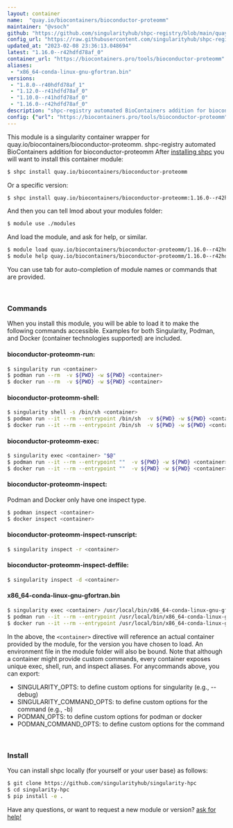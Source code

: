 ```yaml
---
layout: container
name:  "quay.io/biocontainers/bioconductor-proteomm"
maintainer: "@vsoch"
github: "https://github.com/singularityhub/shpc-registry/blob/main/quay.io/biocontainers/bioconductor-proteomm/container.yaml"
config_url: "https://raw.githubusercontent.com/singularityhub/shpc-registry/main/quay.io/biocontainers/bioconductor-proteomm/container.yaml"
updated_at: "2023-02-08 23:36:13.048694"
latest: "1.16.0--r42hdfd78af_0"
container_url: "https://biocontainers.pro/tools/bioconductor-proteomm"
aliases:
 - "x86_64-conda-linux-gnu-gfortran.bin"
versions:
 - "1.8.0--r40hdfd78af_1"
 - "1.12.0--r41hdfd78af_0"
 - "1.10.0--r41hdfd78af_0"
 - "1.16.0--r42hdfd78af_0"
description: "shpc-registry automated BioContainers addition for bioconductor-proteomm"
config: {"url": "https://biocontainers.pro/tools/bioconductor-proteomm", "maintainer": "@vsoch", "description": "shpc-registry automated BioContainers addition for bioconductor-proteomm", "latest": {"1.16.0--r42hdfd78af_0": "sha256:c8dc5d4d0dfacdb83edcb73756b27d247c4775cda30678a896986f1486975202"}, "tags": {"1.8.0--r40hdfd78af_1": "sha256:2eabcc21f2ada24c07de4edd32496a60db2729c13a0117505bd9bf227f479b1a", "1.12.0--r41hdfd78af_0": "sha256:fb434901857e46997ef511e95413dfb021e541f69d17eb596b42070e87fe6aae", "1.10.0--r41hdfd78af_0": "sha256:77bee2273bb778c9fdebdf771953745ae07ba832515ca18b2f20405b9a532cf2", "1.16.0--r42hdfd78af_0": "sha256:c8dc5d4d0dfacdb83edcb73756b27d247c4775cda30678a896986f1486975202"}, "docker": "quay.io/biocontainers/bioconductor-proteomm", "aliases": {"x86_64-conda-linux-gnu-gfortran.bin": "/usr/local/bin/x86_64-conda-linux-gnu-gfortran.bin"}}
---
```


This module is a singularity container wrapper for quay.io/biocontainers/bioconductor-proteomm.
shpc-registry automated BioContainers addition for bioconductor-proteomm
After [installing shpc](#install) you will want to install this container module:


```bash
$ shpc install quay.io/biocontainers/bioconductor-proteomm
```

Or a specific version:

```bash
$ shpc install quay.io/biocontainers/bioconductor-proteomm:1.16.0--r42hdfd78af_0
```

And then you can tell lmod about your modules folder:

```bash
$ module use ./modules
```

And load the module, and ask for help, or similar.

```bash
$ module load quay.io/biocontainers/bioconductor-proteomm/1.16.0--r42hdfd78af_0
$ module help quay.io/biocontainers/bioconductor-proteomm/1.16.0--r42hdfd78af_0
```

You can use tab for auto-completion of module names or commands that are provided.

<br>

### Commands

When you install this module, you will be able to load it to make the following commands accessible.
Examples for both Singularity, Podman, and Docker (container technologies supported) are included.

#### bioconductor-proteomm-run:

```bash
$ singularity run <container>
$ podman run --rm  -v ${PWD} -w ${PWD} <container>
$ docker run --rm  -v ${PWD} -w ${PWD} <container>
```

#### bioconductor-proteomm-shell:

```bash
$ singularity shell -s /bin/sh <container>
$ podman run --it --rm --entrypoint /bin/sh  -v ${PWD} -w ${PWD} <container>
$ docker run --it --rm --entrypoint /bin/sh  -v ${PWD} -w ${PWD} <container>
```

#### bioconductor-proteomm-exec:

```bash
$ singularity exec <container> "$@"
$ podman run --it --rm --entrypoint ""  -v ${PWD} -w ${PWD} <container> "$@"
$ docker run --it --rm --entrypoint ""  -v ${PWD} -w ${PWD} <container> "$@"
```

#### bioconductor-proteomm-inspect:

Podman and Docker only have one inspect type.

```bash
$ podman inspect <container>
$ docker inspect <container>
```

#### bioconductor-proteomm-inspect-runscript:

```bash
$ singularity inspect -r <container>
```

#### bioconductor-proteomm-inspect-deffile:

```bash
$ singularity inspect -d <container>
```


#### x86_64-conda-linux-gnu-gfortran.bin

```bash
$ singularity exec <container> /usr/local/bin/x86_64-conda-linux-gnu-gfortran.bin
$ podman run --it --rm --entrypoint /usr/local/bin/x86_64-conda-linux-gnu-gfortran.bin   -v ${PWD} -w ${PWD} <container> -c " $@"
$ docker run --it --rm --entrypoint /usr/local/bin/x86_64-conda-linux-gnu-gfortran.bin   -v ${PWD} -w ${PWD} <container> -c " $@"
```



In the above, the `<container>` directive will reference an actual container provided
by the module, for the version you have chosen to load. An environment file in the
module folder will also be bound. Note that although a container
might provide custom commands, every container exposes unique exec, shell, run, and
inspect aliases. For anycommands above, you can export:

 - SINGULARITY_OPTS: to define custom options for singularity (e.g., --debug)
 - SINGULARITY_COMMAND_OPTS: to define custom options for the command (e.g., -b)
 - PODMAN_OPTS: to define custom options for podman or docker
 - PODMAN_COMMAND_OPTS: to define custom options for the command

<br>

### Install

You can install shpc locally (for yourself or your user base) as follows:

```bash
$ git clone https://github.com/singularityhub/singularity-hpc
$ cd singularity-hpc
$ pip install -e .
```

Have any questions, or want to request a new module or version? [ask for help!](https://github.com/singularityhub/singularity-hpc/issues)